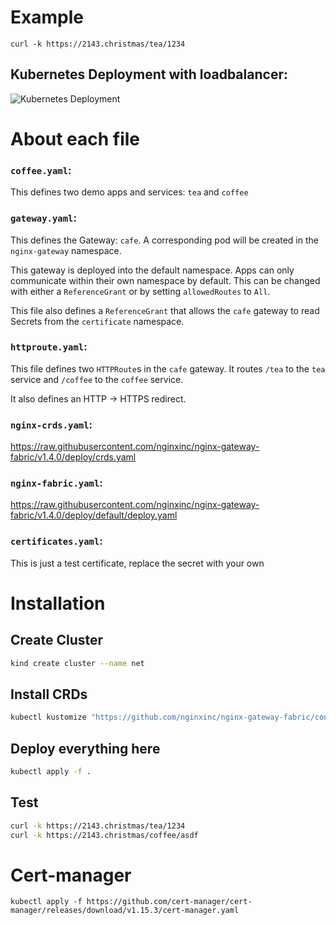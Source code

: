 # Example
`curl -k https://2143.christmas/tea/1234`
## Kubernetes Deployment with loadbalancer:
![Kubernetes Deployment](http://2143.moe/f/uZsk.png)

# About each file
### `coffee.yaml`:
This defines two demo apps and services: `tea` and `coffee`
### `gateway.yaml`:
This defines the Gateway: `cafe`. A corresponding pod will be created in the
`nginx-gateway` namespace.

This gateway is deployed into the default namespace. Apps can only communicate
within their own namespace by default. This can be changed with either a
`ReferenceGrant` or by setting `allowedRoutes` to `All`.

This file also defines a `ReferenceGrant` that allows the `cafe` gateway to
read Secrets from the `certificate` namespace.
### `httproute.yaml`:
This file defines two `HTTPRoute`s in the `cafe` gateway. It routes `/tea` to the `tea` service
and `/coffee` to the `coffee` service.

It also defines an HTTP -> HTTPS redirect.
### `nginx-crds.yaml`:
https://raw.githubusercontent.com/nginxinc/nginx-gateway-fabric/v1.4.0/deploy/crds.yaml
### `nginx-fabric.yaml`:
https://raw.githubusercontent.com/nginxinc/nginx-gateway-fabric/v1.4.0/deploy/default/deploy.yaml
### `certificates.yaml`:
This is just a test certificate, replace the secret with your own

# Installation
## Create Cluster
```bash
kind create cluster --name net
```

## Install CRDs
```bash
kubectl kustomize "https://github.com/nginxinc/nginx-gateway-fabric/config/crd/gateway-api/standard?ref=v1.4.0" | kubectl apply -f -
```

## Deploy everything here
```bash
kubectl apply -f .
```

## Test
```bash
curl -k https://2143.christmas/tea/1234
curl -k https://2143.christmas/coffee/asdf
```

# Cert-manager

```
kubectl apply -f https://github.com/cert-manager/cert-manager/releases/download/v1.15.3/cert-manager.yaml
```
